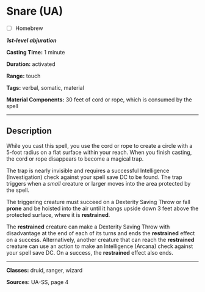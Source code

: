 # Snare (UA)

- [ ] Homebrew

***1st-level abjuration***

**Casting Time:** 1 minute

**Duration:** activated

**Range:** touch

**Tags:** verbal, somatic, material

**Material Components:** 30 feet of cord or rope, which is consumed by the spell

---

## Description
While you cast this spell, you use the cord or rope to create a circle with a 5-foot radius on a flat surface within your reach.
When you finish casting, the cord or rope disappears to become a magical trap.

The trap is nearly invisible and requires a successful Intelligence (Investigation) check against your spell save DC to be found.
The trap triggers when a *small* creature or larger moves into the area protected by the spell.

The triggering creature must succeed on a Dexterity Saving Throw or fall **prone** and be hoisted into the air until it hangs upside down 3 feet above the protected surface, where it is **restrained**.

The **restrained** creature can make a Dexterity Saving Throw with disadvantage at the end of each of its turns and ends the **restrained** effect on a success.
Alternatively, another creature that can reach the **restrained** creature can use an action to make an Intelligence (Arcana) check against your spell save DC.
On a success, the **restrained** effect also ends.

---

**Classes:** druid, ranger, wizard

**Sources:** UA-SS, page 4
